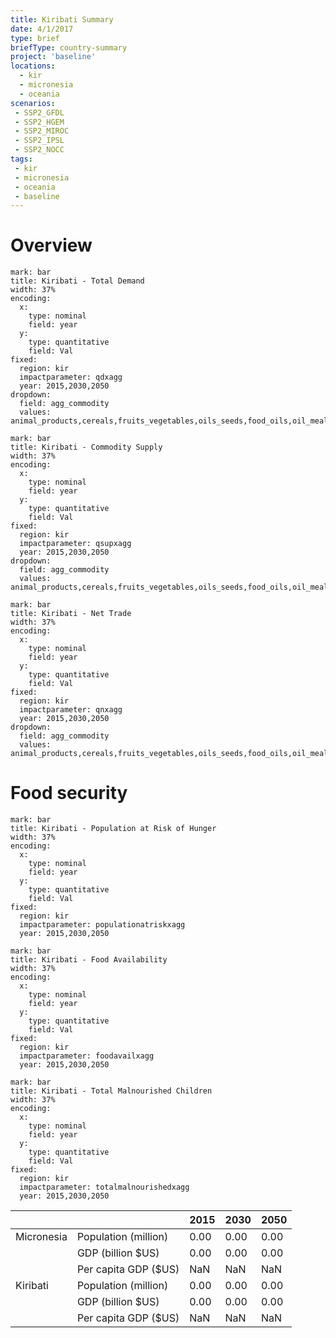```yaml
---
title: Kiribati Summary
date: 4/1/2017
type: brief
briefType: country-summary
project: 'baseline'
locations:
  - kir
  - micronesia
  - oceania
scenarios:
 - SSP2_GFDL
 - SSP2_HGEM
 - SSP2_MIROC
 - SSP2_IPSL
 - SSP2_NOCC
tags:
 - kir
 - micronesia
 - oceania
 - baseline
---
```

# Overview 

```chart
mark: bar
title: Kiribati - Total Demand
width: 37%
encoding:
  x:
    type: nominal
    field: year
  y:
    type: quantitative
    field: Val
fixed:
  region: kir
  impactparameter: qdxagg
  year: 2015,2030,2050
dropdown:
  field: agg_commodity
  values: animal_products,cereals,fruits_vegetables,oils_seeds,food_oils,oil_meals,other,pulses,roots_tubers,sugar
```

```chart
mark: bar
title: Kiribati - Commodity Supply
width: 37%
encoding:
  x:
    type: nominal
    field: year
  y:
    type: quantitative
    field: Val
fixed:
  region: kir
  impactparameter: qsupxagg
  year: 2015,2030,2050
dropdown:
  field: agg_commodity
  values: animal_products,cereals,fruits_vegetables,oils_seeds,food_oils,oil_meals,other,pulses,roots_tubers,sugar
```

```chart
mark: bar
title: Kiribati - Net Trade
width: 37%
encoding:
  x:
    type: nominal
    field: year
  y:
    type: quantitative
    field: Val
fixed:
  region: kir
  impactparameter: qnxagg
  year: 2015,2030,2050
dropdown:
  field: agg_commodity
  values: animal_products,cereals,fruits_vegetables,oils_seeds,food_oils,oil_meals,other,pulses,roots_tubers,sugar
```

# Food security

```chart
mark: bar
title: Kiribati - Population at Risk of Hunger
width: 37%
encoding:
  x:
    type: nominal
    field: year
  y:
    type: quantitative
    field: Val
fixed:
  region: kir
  impactparameter: populationatriskxagg
  year: 2015,2030,2050
```

```chart
mark: bar
title: Kiribati - Food Availability
width: 37%
encoding:
  x:
    type: nominal
    field: year
  y:
    type: quantitative
    field: Val
fixed:
  region: kir
  impactparameter: foodavailxagg
  year: 2015,2030,2050
```

```chart
mark: bar
title: Kiribati - Total Malnourished Children
width: 37%
encoding:
  x:
    type: nominal
    field: year
  y:
    type: quantitative
    field: Val
fixed:
  region: kir
  impactparameter: totalmalnourishedxagg
  year: 2015,2030,2050
```

|   |   | 2015 | 2030 | 2050 |
|---|---|---|---|---|
| Micronesia | Population (million) | 0.00 | 0.00 | 0.00 |
|  | GDP (billion $US) | 0.00 | 0.00 | 0.00 |
|  | Per capita GDP ($US) | NaN | NaN | NaN |
| Kiribati | Population (million) | 0.00 | 0.00 | 0.00 |
|  | GDP (billion $US) | 0.00 | 0.00 | 0.00 |
|  | Per capita GDP ($US) | NaN| NaN| NaN|